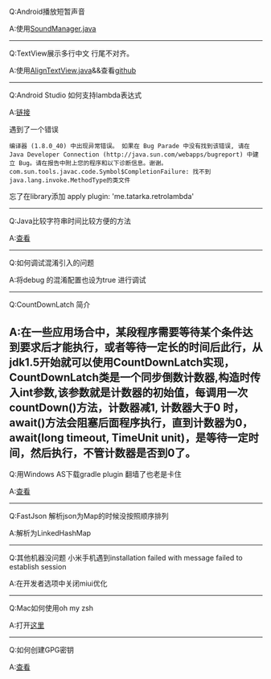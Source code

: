 ###
Q:Android播放短暂声音

A:使用[SoundManager.java](../ToolLib/zlibrary/src/main/java/com/zjy/zlibrary/util/SoundManager.java)

---

Q:TextView展示多行中文 行尾不对齐。

A:使用[AlignTextView.java](../ToolLib/zlibrary/src/main/java/com/zjy/zlibrary/widget/AlignTextView.java)&&查看[github](https://github.com/androiddevelop/AlignTextView)

---
Q:Android Studio 如何支持lambda表达式

A:[链接](http://gaomf.cn/2016/09/26/%E5%9C%A8Android%20Studio%E4%B8%AD%E4%BD%BF%E7%94%A8Lambda%E8%A1%A8%E8%BE%BE%E5%BC%8F/)

   遇到了一个错误
   ```
   编译器 (1.8.0_40) 中出现异常错误。 如果在 Bug Parade 中没有找到该错误, 请在 Java Developer Connection (http://java.sun.com/webapps/bugreport) 中建立 Bug。请在报告中附上您的程序和以下诊断信息。谢谢。
   com.sun.tools.javac.code.Symbol$CompletionFailure: 找不到java.lang.invoke.MethodType的类文件
   ```
   忘了在library添加 apply plugin: 'me.tatarka.retrolambda'

---
Q:Java比较字符串时间比较方便的方法

A:[查看](http://blog.csdn.net/exceptional_derek/article/details/10823845)

---
Q:如何调试混淆引入的问题

A:将debug 的混淆配置也设为true 进行调试

---
Q:CountDownLatch 简介

A:在一些应用场合中，某段程序需要等待某个条件达到要求后才能执行，或者等待一定长的时间后此行，从jdk1.5开始就可以使用CountDownLatch实现，
    CountDownLatch类是一个同步倒数计数器,构造时传入int参数,该参数就是计数器的初始值，每调用一次countDown()方法，计数器减1,
    计数器大于0 时，await()方法会阻塞后面程序执行，直到计数器为0，await(long timeout, TimeUnit unit)，是等待一定时间，然后执行，不管计数器是否到0了。
---
Q:用Windows AS下载gradle plugin 翻墙了也老是卡住

A:[查看](http://tikitoo.github.io/2016/05/26/android-studio-gradle-build-run-faster/)

---
Q:FastJson 解析json为Map的时候没按照顺序排列

A:解析为LinkedHashMap

---
Q:其他机器没问题 小米手机遇到installation failed with message failed to establish session

A:在开发者选项中关闭miui优化

---
Q:Mac如何使用oh my zsh

A:打开[这里](http://www.cnblogs.com/exlsunshine/p/4841955.html)

---
Q:如何创建GPG密钥 

A:[查看](http://www.jianshu.com/p/268064e67719)
